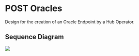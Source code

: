 # POST Oracles

Design for the creation of an Oracle Endpoint by a Hub Operator.
    
## Sequence Diagram

![]("mojaloop-technical-overview/account-lookup-service/assets/diagrams/sequence/seq-acct-lookup-admin-post-oracle-7.3.2.puml")

